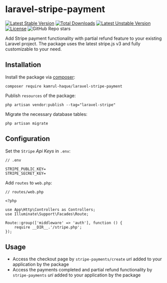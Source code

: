 # laravel-stripe-payment

[![Latest Stable Version](http://poser.pugx.org/kamrul-haque/laravel-stripe-payment/v)](https://packagist.org/packages/kamrul-haque/laravel-stripe-payment) [![Total Downloads](http://poser.pugx.org/kamrul-haque/laravel-stripe-payment/downloads)](https://packagist.org/packages/kamrul-haque/laravel-stripe-payment) [![Latest Unstable Version](http://poser.pugx.org/kamrul-haque/laravel-stripe-payment/v/unstable)](https://packagist.org/packages/kamrul-haque/laravel-stripe-payment) [![License](http://poser.pugx.org/kamrul-haque/laravel-stripe-payment/license)](https://packagist.org/packages/kamrul-haque/laravel-stripe-payment) ![GitHub Repo stars](https://img.shields.io/github/stars/Kamrul-Haque/laravel-stripe-payment?color=F5BD16)

Add Stripe payment functionality with partial refund feature to your existing Laravel project. The package uses the latest stripe.js v3 and fully customizable to your need.

## Installation

Install the package via [composer](https://getcomposer.org/):
```
composer require kamrul-haque/laravel-stripe-payment
```

Publish ``resources`` of the package:
```
php artisan vendor:publish --tag="laravel-stripe"
```

Migrate the necessary database tables:
```
php artisan migrate
```

## Configuration

Set the ``Stripe`` *Api Keys* in ``.env``:
```
// .env

STRIPE_PUBLIC_KEY=
STRIPE_SECRET_KEY=
```

Add ``routes`` to ``web.php``:
```
// routes/web.php

<?php

use App\Http\Controllers as Controllers;
use Illuminate\Support\Facades\Route;

Route::group(['middleware' => 'auth'], function () {
    require __DIR__.'/stripe.php';
});
```

## Usage

- Access the checkout page by ``stripe-payments/create`` *uri* added to your application by the package
- Access the payments completed and partial refund functionality by ``stripe-payments`` *uri* added to your application by the package
